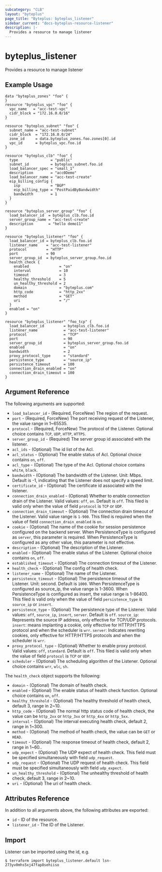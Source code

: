 ```yaml
---
subcategory: "CLB"
layout: "byteplus"
page_title: "Byteplus: byteplus_listener"
sidebar_current: "docs-byteplus-resource-listener"
description: |-
  Provides a resource to manage listener
---
```

# byteplus_listener
Provides a resource to manage listener
## Example Usage
```hcl
data "byteplus_zones" "foo" {
}
resource "byteplus_vpc" "foo" {
  vpc_name   = "acc-test-vpc"
  cidr_block = "172.16.0.0/16"
}

resource "byteplus_subnet" "foo" {
  subnet_name = "acc-test-subnet"
  cidr_block  = "172.16.0.0/24"
  zone_id     = data.byteplus_zones.foo.zones[0].id
  vpc_id      = byteplus_vpc.foo.id
}

resource "byteplus_clb" "foo" {
  type               = "public"
  subnet_id          = byteplus_subnet.foo.id
  load_balancer_spec = "small_1"
  description        = "acc0Demo"
  load_balancer_name = "acc-test-create"
  eip_billing_config {
    isp              = "BGP"
    eip_billing_type = "PostPaidByBandwidth"
    bandwidth        = 1
  }
}

resource "byteplus_server_group" "foo" {
  load_balancer_id  = byteplus_clb.foo.id
  server_group_name = "acc-test-create"
  description       = "hello demo11"
}

resource "byteplus_listener" "foo" {
  load_balancer_id = byteplus_clb.foo.id
  listener_name    = "acc-test-listener"
  protocol         = "HTTP"
  port             = 90
  server_group_id  = byteplus_server_group.foo.id
  health_check {
    enabled              = "on"
    interval             = 10
    timeout              = 3
    healthy_threshold    = 5
    un_healthy_threshold = 2
    domain               = "byteplus.com"
    http_code            = "http_2xx"
    method               = "GET"
    uri                  = "/"
  }
  enabled = "on"
}

resource "byteplus_listener" "foo_tcp" {
  load_balancer_id         = byteplus_clb.foo.id
  listener_name            = "acc-test-listener"
  protocol                 = "TCP"
  port                     = 90
  server_group_id          = byteplus_server_group.foo.id
  enabled                  = "on"
  bandwidth                = 2
  proxy_protocol_type      = "standard"
  persistence_type         = "source_ip"
  persistence_timeout      = 100
  connection_drain_enabled = "on"
  connection_drain_timeout = 100
}
```
## Argument Reference
The following arguments are supported:
* `load_balancer_id` - (Required, ForceNew) The region of the request.
* `port` - (Required, ForceNew) The port receiving request of the Listener, the value range in 1~65535.
* `protocol` - (Required, ForceNew) The protocol of the Listener. Optional choice contains `TCP`, `UDP`, `HTTP`, `HTTPS`.
* `server_group_id` - (Required) The server group id associated with the listener.
* `acl_ids` - (Optional) The id list of the Acl.
* `acl_status` - (Optional) The enable status of Acl. Optional choice contains `on`, `off`.
* `acl_type` - (Optional) The type of the Acl. Optional choice contains `white`, `black`.
* `bandwidth` - (Optional) The bandwidth of the Listener. Unit: Mbps. Default is -1, indicating that the Listener does not specify a speed limit.
* `certificate_id` - (Optional) The certificate id associated with the listener.
* `connection_drain_enabled` - (Optional) Whether to enable connection drain of the Listener. Valid values: `off`, `on`. Default is `off`.
This filed is valid only when the value of field `protocol` is `TCP` or `UDP`.
* `connection_drain_timeout` - (Optional) The connection drain timeout of the Listener. Valid value range is `1-900`.
This filed is required when the value of field `connection_drain_enabled` is `on`.
* `cookie` - (Optional) The name of the cookie for session persistence configured on the backend server. When PersistenceType is configured as `server`, this parameter is required. When PersistenceType is configured as any other value, this parameter is not effective.
* `description` - (Optional) The description of the Listener.
* `enabled` - (Optional) The enable status of the Listener. Optional choice contains `on`, `off`.
* `established_timeout` - (Optional) The connection timeout of the Listener.
* `health_check` - (Optional) The config of health check.
* `listener_name` - (Optional) The name of the Listener.
* `persistence_timeout` - (Optional) The persistence timeout of the Listener. Unit: second. Default is `1000`. When PersistenceType is configured as source_ip, the value range is 1-3600. When PersistenceType is configured as insert, the value range is 1-86400. This filed is valid only when the value of field `persistence_type` is `source_ip` or `insert`.
* `persistence_type` - (Optional) The persistence type of the Listener. Valid values: `off`, `source_ip`, `insert`, `server`. Default is `off`.
`source_ip`: Represents the source IP address, only effective for TCP/UDP protocols. `insert`: means implanting a cookie, only effective for HTTP/HTTPS protocol and when the scheduler is `wrr`. `server`: Indicates rewriting cookies, only effective for HTTP/HTTPS protocols and when the scheduler is `wrr`.
* `proxy_protocol_type` - (Optional) Whether to enable proxy protocol. Valid values: `off`, `standard`. Default is `off`.
This filed is valid only when the value of field `protocol` is `TCP` or `UDP`.
* `scheduler` - (Optional) The scheduling algorithm of the Listener. Optional choice contains `wrr`, `wlc`, `sh`.

The `health_check` object supports the following:

* `domain` - (Optional) The domain of health check.
* `enabled` - (Optional) The enable status of health check function. Optional choice contains `on`, `off`.
* `healthy_threshold` - (Optional) The healthy threshold of health check, default 3, range in 2~10.
* `http_code` - (Optional) The normal http status code of health check, the value can be `http_2xx` or `http_3xx` or `http_4xx` or `http_5xx`.
* `interval` - (Optional) The interval executing health check, default 2, range in 1~300.
* `method` - (Optional) The method of health check, the value can be `GET` or `HEAD`.
* `timeout` - (Optional) The response timeout of health check, default 2, range in 1~60..
* `udp_expect` - (Optional) The UDP expect of health check. This field must be specified simultaneously with field `udp_request`.
* `udp_request` - (Optional) The UDP request of health check. This field must be specified simultaneously with field `udp_expect`.
* `un_healthy_threshold` - (Optional) The unhealthy threshold of health check, default 3, range in 2~10.
* `uri` - (Optional) The uri of health check.

## Attributes Reference
In addition to all arguments above, the following attributes are exported:
* `id` - ID of the resource.
* `listener_id` - The ID of the Listener.


## Import
Listener can be imported using the id, e.g.
```
$ terraform import byteplus_listener.default lsn-273yv0mhs5xj47fap8sehiiso
```

